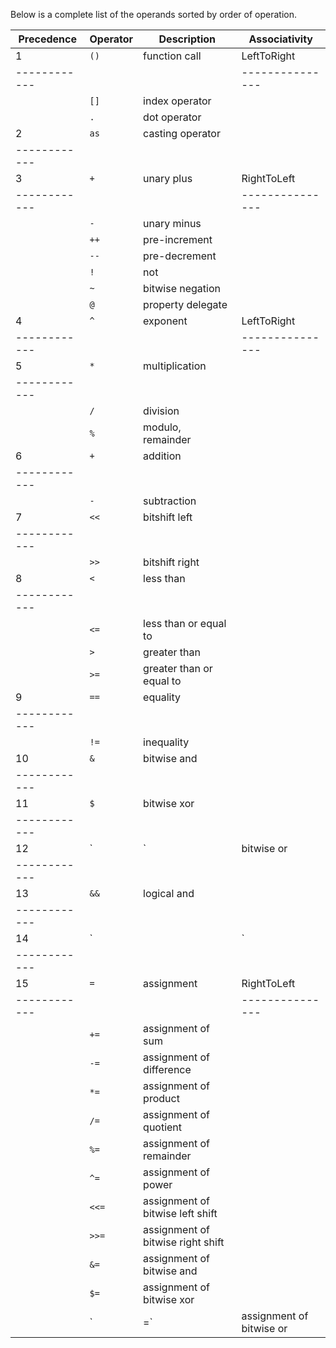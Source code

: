 Below is a complete list of the operands sorted by order of operation. 

| Precedence | Operator | Description                      | Associativity |
|------------|----------|----------------------------------|---------------|
|     1      | `()`       | function call                    |  LeftToRight  |
|------------|          |                                  |---------------|
|            | `[]`       | index operator                   |               |
|            | `.`        | dot operator                     |               |
|     2      | `as`       | casting operator                 |               |
|------------|          |                                  |               |
|     3      | `+`        | unary plus                       |  RightToLeft  |
|------------|          |                                  |---------------|
|            | `-`        | unary minus                      |               |
|            | `++`       | pre-increment                    |               |
|            | `--`       | pre-decrement                    |               |
|            | `!`        | not                              |               |
|            | `~`        | bitwise negation                 |               |
|            | `@`        | property delegate                |               |
|     4      | `^`        | exponent                         |  LeftToRight  |
|------------|          |                                  |---------------|
|     5      |  `*`       | multiplication                   |               |
|------------|          |                                  |               |
|            | `/`        | division                         |               |
|            | `%`        | modulo, remainder                |               |
|     6      | `+`        | addition                         |               |
|------------|          |                                  |               |
|            | `-`        | subtraction                      |               |
|     7      | `<<`       | bitshift left                    |               |
|------------|          |                                  |               |
|            | `>>`       | bitshift right                   |               |
|     8      | `<`        | less than                        |               |
|------------|          |                                  |               |
|            | `<=`       | less than or equal to            |               |
|            | `>`        | greater than                     |               |
|            | `>=`       | greater than or equal to         |               |
|     9      | `==`       | equality                         |               |
|------------|          |                                  |               |
|            | `!=`       | inequality                       |               |
|    10      | `&`        | bitwise and                      |               |
|------------|          |                                  |               |
|    11      | `$`        | bitwise xor                      |               |
|------------|          |                                  |               |
|    12      | `|`   | bitwise or                       |               |
|------------|          |                                  |               |
|    13      | `&&`       | logical and                      |               |
|------------|          |                                  |               |
|    14      | `||`   | logical or                       |               |
|------------|          |                                  |               |
|    15      | `=`        | assignment                       | RightToLeft   |
|------------|          |                                  |---------------|
|            | `+=`       | assignment of sum                |               |
|            | `-=`       | assignment of difference         |               |
|            | `*=`       | assignment of product            |               |
|            | `/=`       | assignment of quotient           |               |
|            | `%=`       | assignment of remainder          |               |
|            | `^=`       | assignment of power              |               |
|            | `<<=`      | assignment of bitwise left shift |               |
|            | `>>=`      | assignment of bitwise right shift|               |
|            | `&=`       | assignment of bitwise and        |               |
|            | `$=`       | assignment of bitwise xor        |               |
|            | `|=`   | assignment of bitwise or         |               |

 
  
  
  
  
  
  
  

 